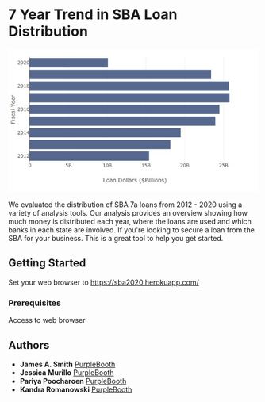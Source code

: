 # 7 Year Trend in SBA Loan Distribution

![SBA_Annual_Lending](Images/SBA_Lending.jpg?raw=true "Annual Lending")

We evaluated the distribution of SBA 7a loans from 2012 - 2020 using a variety of analysis tools. Our analysis provides an overview showing how much money is distributed each year, where the loans are used and which banks in each state are involved.  If you're looking to secure a loan from the SBA for your business. This is a great tool to help you get started.



## Getting Started

Set your web browser to https://sba2020.herokuapp.com/

### Prerequisites

Access to web browser


## Authors

* **James A. Smith**    [PurpleBooth](https://github.com/PurpleBooth)
* **Jessica Murillo**   [PurpleBooth](https://github.com/PurpleBooth)
* **Pariya Poocharoen** [PurpleBooth](https://github.com/PurpleBooth)
* **Kandra Romanowski** [PurpleBooth](https://github.com/PurpleBooth)
